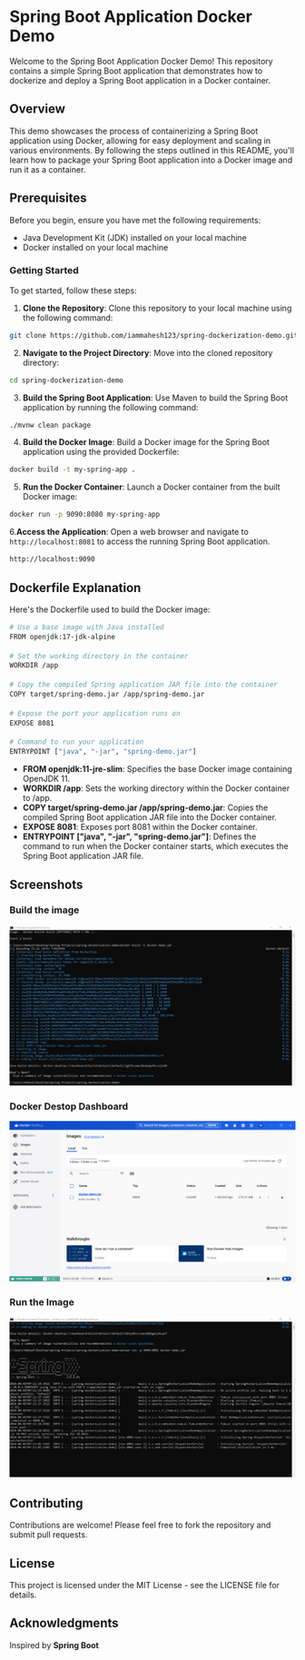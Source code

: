 # Spring Boot Application Docker Demo
Welcome to the Spring Boot Application Docker Demo! This repository contains a simple Spring Boot application that demonstrates how to dockerize and deploy a Spring Boot application in a Docker container.
## Overview
This demo showcases the process of containerizing a Spring Boot application using Docker, allowing for easy deployment and scaling in various environments. By following the steps outlined in this README,
you'll learn how to package your Spring Boot application into a Docker image and run it as a container.

## Prerequisites
Before you begin, ensure you have met the following requirements:
- Java Development Kit (JDK) installed on your local machine
- Docker installed on your local machine
### Getting Started
To get started, follow these steps:

1. __Clone the Repository__: Clone this repository to your local machine using the following command:
```bash
git clone https://github.com/iammahesh123/spring-dockerization-demo.git
```
2. __Navigate to the Project Directory__: Move into the cloned repository directory:
```bash
cd spring-dockerization-demo
```
3. __Build the Spring Boot Application__: Use Maven to build the Spring Boot application by running the following command:

``` bash
./mvnw clean package
```
4. __Build the Docker Image__: Build a Docker image for the Spring Boot application using the provided Dockerfile:
``` bash
docker build -t my-spring-app .
```
5. __Run the Docker Container__: Launch a Docker container from the built Docker image:

``` bash
docker run -p 9090:8080 my-spring-app
```
6.__Access the Application__: Open a web browser and navigate to `http://localhost:8081` to access the running Spring Boot application.

```bash
http://localhost:9090
```

## Dockerfile Explanation
Here's the Dockerfile used to build the Docker image:
``` bash
# Use a base image with Java installed
FROM openjdk:17-jdk-alpine

# Set the working directory in the container
WORKDIR /app

# Copy the compiled Spring application JAR file into the container
COPY target/spring-demo.jar /app/spring-demo.jar

# Expose the port your application runs on
EXPOSE 8081

# Command to run your application
ENTRYPOINT ["java", "-jar", "spring-demo.jar"]
```
- __FROM openjdk:11-jre-slim__: Specifies the base Docker image containing OpenJDK 11.
- __WORKDIR /app__: Sets the working directory within the Docker container to /app.
- __COPY target/spring-demo.jar /app/spring-demo.jar__: Copies the compiled Spring Boot application JAR file into the Docker container.
- __EXPOSE 8081__: Exposes port 8081 within the Docker container.
- __ENTRYPOINT ["java", "-jar", "spring-demo.jar"]__: Defines the command to run when the Docker container starts, which executes the Spring Boot application JAR file.

## Screenshots
### Build the image
![Build the docker image](https://github.com/iammahesh123/spring-dockerization-demo/blob/master/dockerbuild.png)
### Docker Destop Dashboard
![Docker](https://github.com/iammahesh123/spring-dockerization-demo/blob/master/Screenshot%202024-04-02%20122604.png)
### Run the Image
![Run](https://github.com/iammahesh123/spring-dockerization-demo/blob/master/Screenshot%202024-04-02%20124452.png)
## Contributing
Contributions are welcome! Please feel free to fork the repository and submit pull requests.

## License
This project is licensed under the MIT License - see the LICENSE file for details.

## Acknowledgments
Inspired by __Spring Boot__
